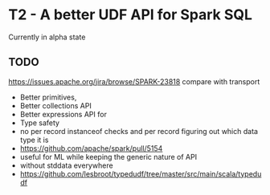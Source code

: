 # T2 - A better UDF API for Spark SQL

Currently in alpha state

## TODO
https://issues.apache.org/jira/browse/SPARK-23818
compare with transport
 - Better primitives,
 - Better collections API
 - Better expressions API for
 - Type safety
 - no per record instanceof checks and per record figuring out which data type it is
 - https://github.com/apache/spark/pull/5154
 - useful for ML while keeping the generic nature of API
 - without stddata everywhere
 - https://github.com/lesbroot/typedudf/tree/master/src/main/scala/typedudf
